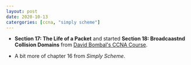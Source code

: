 ```yaml
---
layout: post
date: 2020-10-13
catergories: [ccna, "simply scheme"]
---
```


- **Section 17: The Life of a Packet** and started **Section 18:
  Broadcaastnd Collision Domains**  from [David Bombal's CCNA
  Course](https://www.udemy.com/course/complete-networking-fundamentals-course-ccna-start).
  
- A bit more of chapter 16 from *Simply Scheme*.